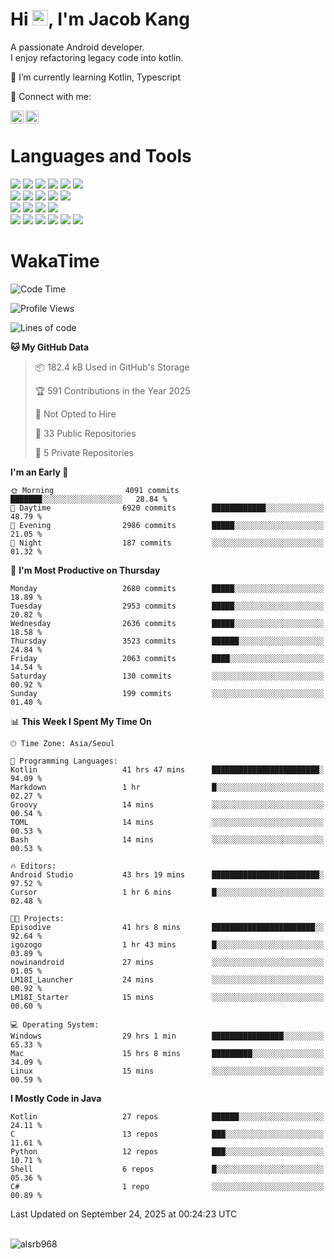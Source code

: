 # Hi <img src="https://media.giphy.com/media/hvRJCLFzcasrR4ia7z/giphy.gif" width="25px">, I'm Jacob Kang
A passionate Android developer.
</br>
I enjoy refactoring legacy code into kotlin.

🌱 I’m currently learning Kotlin, Typescript

🤝 Connect with me:

<a href="https://www.linkedin.com/in/minkyu-kang-b7477b1b2/"><img align="left" src="https://raw.githubusercontent.com/yushi1007/yushi1007/main/images/linkedin.svg" alt="Minkyu Kang | LinkedIn" width="21px"/></a>
<a href="https://www.instagram.com/_jacob_kang/"><img align="left" src="https://raw.githubusercontent.com/yushi1007/yushi1007/main/images/instagram.svg" alt="Jacob Kang | Instagram" width="21px"/></a>

</br>

# Languages and Tools

<div align="left">
<img src="https://img.shields.io/badge/java-007396?logo=java&logoColor=white"/>
<img src="https://img.shields.io/badge/kotlin-7F52FF?logo=kotlin&logoColor=white"/>
<img src="https://img.shields.io/badge/python-3776AB?logo=python&logoColor=white"/>
<img src="https://img.shields.io/badge/bash shell-4EAA25?logo=gnubash&logoColor=white"/>
<img src="https://img.shields.io/badge/c-A8B9CC?logo=c&logoColor=white"/>
<img src="https://img.shields.io/badge/c++-00599C?logo=c%2b%2b&logoColor=white"/>
</div>
<div align="left">
<img src="https://img.shields.io/badge/git-F05032?logo=git&logoColor=white"/>
<img src="https://img.shields.io/badge/github-181717?logo=github&logoColor=white"/>
<img src="https://img.shields.io/badge/mysql-4479A1?logo=mysql&logoColor=white"/>
<img src="https://img.shields.io/badge/sqlite-003B57?logo=sqlite&logoColor=white"/>
<img src="https://img.shields.io/badge/amazon AWS-232F3E?logo=amazonaws&logoColor=white"/>
</div>
<div align="left">
<img src="https://img.shields.io/badge/android-3DDC84?logo=android&logoColor=white"/>
<img src="https://img.shields.io/badge/linux-FCC624?logo=linux&logoColor=white"/>
<img src="https://img.shields.io/badge/flask-000000?logo=flask&logoColor=white"/>
<img src="https://img.shields.io/badge/arduino-00979D?logo=arduino&logoColor=white"/>
</div>
<div align="left">
<img src="https://img.shields.io/badge/slack-4A154B?logo=slack&logoColor=white"/>
<img src="https://img.shields.io/badge/notion-000000?logo=notion&logoColor=white"/>
<img src="https://img.shields.io/badge/jira-0052CC?logo=jira&logoColor=white"/>
<img src="https://img.shields.io/badge/postman-FF6C37?logo=postman&logoColor=white"/>
<img src="https://img.shields.io/badge/intellij-000000?logo=intellijidea&logoColor=white"/>
<img src="https://img.shields.io/badge/pycharm-000000?logo=pycharm&logoColor=white"/>
</div>

# WakaTime

<!--START_SECTION:waka-->
![Code Time](http://img.shields.io/badge/Code%20Time-5%2C413%20hrs%2014%20mins-blue)

![Profile Views](http://img.shields.io/badge/Profile%20Views-0-blue)

![Lines of code](https://img.shields.io/badge/From%20Hello%20World%20I%27ve%20Written-5.9%20million%20lines%20of%20code-blue)

**🐱 My GitHub Data** 

> 📦 182.4 kB Used in GitHub's Storage 
 > 
> 🏆 591 Contributions in the Year 2025
 > 
> 🚫 Not Opted to Hire
 > 
> 📜 33 Public Repositories 
 > 
> 🔑 5 Private Repositories 
 > 
**I'm an Early 🐤** 

```text
🌞 Morning                4091 commits        ███████░░░░░░░░░░░░░░░░░░   28.84 % 
🌆 Daytime                6920 commits        ████████████░░░░░░░░░░░░░   48.79 % 
🌃 Evening                2986 commits        █████░░░░░░░░░░░░░░░░░░░░   21.05 % 
🌙 Night                  187 commits         ░░░░░░░░░░░░░░░░░░░░░░░░░   01.32 % 
```
📅 **I'm Most Productive on Thursday** 

```text
Monday                   2680 commits        █████░░░░░░░░░░░░░░░░░░░░   18.89 % 
Tuesday                  2953 commits        █████░░░░░░░░░░░░░░░░░░░░   20.82 % 
Wednesday                2636 commits        █████░░░░░░░░░░░░░░░░░░░░   18.58 % 
Thursday                 3523 commits        ██████░░░░░░░░░░░░░░░░░░░   24.84 % 
Friday                   2063 commits        ████░░░░░░░░░░░░░░░░░░░░░   14.54 % 
Saturday                 130 commits         ░░░░░░░░░░░░░░░░░░░░░░░░░   00.92 % 
Sunday                   199 commits         ░░░░░░░░░░░░░░░░░░░░░░░░░   01.40 % 
```


📊 **This Week I Spent My Time On** 

```text
🕑︎ Time Zone: Asia/Seoul

💬 Programming Languages: 
Kotlin                   41 hrs 47 mins      ████████████████████████░   94.09 % 
Markdown                 1 hr                █░░░░░░░░░░░░░░░░░░░░░░░░   02.27 % 
Groovy                   14 mins             ░░░░░░░░░░░░░░░░░░░░░░░░░   00.54 % 
TOML                     14 mins             ░░░░░░░░░░░░░░░░░░░░░░░░░   00.53 % 
Bash                     14 mins             ░░░░░░░░░░░░░░░░░░░░░░░░░   00.53 % 

🔥 Editors: 
Android Studio           43 hrs 19 mins      ████████████████████████░   97.52 % 
Cursor                   1 hr 6 mins         █░░░░░░░░░░░░░░░░░░░░░░░░   02.48 % 

🐱‍💻 Projects: 
Episodive                41 hrs 8 mins       ███████████████████████░░   92.64 % 
igozogo                  1 hr 43 mins        █░░░░░░░░░░░░░░░░░░░░░░░░   03.89 % 
nowinandroid             27 mins             ░░░░░░░░░░░░░░░░░░░░░░░░░   01.05 % 
LM18I_Launcher           24 mins             ░░░░░░░░░░░░░░░░░░░░░░░░░   00.92 % 
LM18I_Starter            15 mins             ░░░░░░░░░░░░░░░░░░░░░░░░░   00.60 % 

💻 Operating System: 
Windows                  29 hrs 1 min        ████████████████░░░░░░░░░   65.33 % 
Mac                      15 hrs 8 mins       █████████░░░░░░░░░░░░░░░░   34.09 % 
Linux                    15 mins             ░░░░░░░░░░░░░░░░░░░░░░░░░   00.59 % 
```

**I Mostly Code in Java** 

```text
Kotlin                   27 repos            ██████░░░░░░░░░░░░░░░░░░░   24.11 % 
C                        13 repos            ███░░░░░░░░░░░░░░░░░░░░░░   11.61 % 
Python                   12 repos            ███░░░░░░░░░░░░░░░░░░░░░░   10.71 % 
Shell                    6 repos             █░░░░░░░░░░░░░░░░░░░░░░░░   05.36 % 
C#                       1 repo              ░░░░░░░░░░░░░░░░░░░░░░░░░   00.89 % 
```




 Last Updated on September 24, 2025 at 00:24:23 UTC
<!--END_SECTION:waka-->

</br>

<div align="left">
<img align="left" src="https://github-readme-stats.vercel.app/api/top-langs?username=alsrb968&show_icons=true&locale=en&layout=compact&theme=dark" alt="alsrb968" />
</div>

